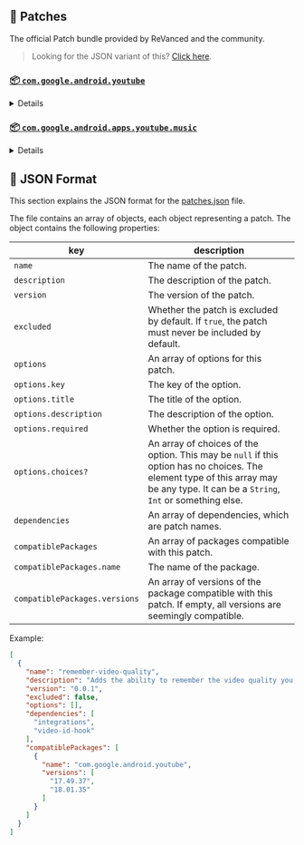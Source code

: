 ## 🧩 Patches

The official Patch bundle provided by ReVanced and the community.

> Looking for the JSON variant of this? [Click here](patches.json).

### [📦 `com.google.android.youtube`](https://play.google.com/store/apps/details?id=com.google.android.youtube)
<details>

| 💊 Patch | 📜 Description | 🏹 Target Version |
|:--------:|:--------------:|:-----------------:|
| `client-spoof` | Spoofs the YouTube client to prevent playback issues. | 18.01.35 |
| `custom-branding-icon-afn-blue` | Changes the YouTube launcher icon (Afn / Blue). | 18.01.35 |
| `custom-branding-icon-afn-red` | Changes the YouTube launcher icon (Afn / Red). | 18.01.35 |
| `custom-branding-icon-revancify` | Changes the YouTube launcher icon (Revancify). | 18.01.35 |
| `custom-branding-name` | Changes the YouTube launcher name to your choice (defaults to ReVanced Extended). | 18.01.35 |
| `custom-seekbar-color` | Change seekbar color in dark mode. | 18.01.35 |
| `custom-video-buffer` | Lets you change the buffers of videos. | 18.01.35 |
| `custom-video-speed` | Adds more video speed options. | 18.01.35 |
| `default-video-quality` | Adds ability to set default video quality settings. | 18.01.35 |
| `default-video-speed` | Adds ability to set default video speed settings. | 18.01.35 |
| `disable-haptic-feedback` | Disable haptic feedback when swiping. | 18.01.35 |
| `enable-external-browser` | Use an external browser to open the url. | 18.01.35 |
| `enable-hdr-auto-brightness` | Makes the brightness of HDR videos follow the system default. | 18.01.35 |
| `enable-minimized-playback` | Enables minimized and background playback. | 18.01.35 |
| `enable-old-layout` | Spoof the YouTube client version to use the old layout. | 18.01.35 |
| `enable-old-quality-layout` | Enables the original quality flyout menu. | 18.01.35 |
| `enable-open-links-directly` | Bypass URL redirects (youtube.com/redirect) when opening links in video descriptions. | 18.01.35 |
| `enable-seekbar-tapping` | Enables tap-to-seek on the seekbar of the video player. | 18.01.35 |
| `enable-tablet-miniplayer` | Enables the tablet mini player layout. | 18.01.35 |
| `enable-wide-searchbar` | Replaces the search icon with a wide search bar. This will hide the YouTube logo when active. | 18.01.35 |
| `force-premium-heading` | Forces premium heading on the home screen. | 18.01.35 |
| `header-switch` | Add switch to change header. | 18.01.35 |
| `hide-auto-captions` | Hide captions from being automatically enabled. | 18.01.35 |
| `hide-auto-player-popup-panels` | Hide automatic popup panels (playlist or live chat) on video player. | 18.01.35 |
| `hide-autoplay-button` | Hides the autoplay button in the video player. | 18.01.35 |
| `hide-button-container` | Adds options to hide action buttons under a video. | 18.01.35 |
| `hide-cast-button` | Hides the cast button in the video player. | 18.01.35 |
| `hide-channel-watermark` | Hides creator's watermarks on videos. | 18.01.35 |
| `hide-comment-component` | Adds options to hide comment component under a video. | 18.01.35 |
| `hide-create-button` | Hides the create button in the navigation bar. | 18.01.35 |
| `hide-crowdfunding-box` | Hides the crowdfunding box between the player and video description. | 18.01.35 |
| `hide-email-address` | Hides the email address in the account switcher. | 18.01.35 |
| `hide-endscreen-cards` | Hides the suggested video cards at the end of a video in fullscreen. | 18.01.35 |
| `hide-endscreen-overlay` | Hide endscreen overlay on swipe controls. | 18.01.35 |
| `hide-filmstrip-overlay` | Hide flimstrip overlay on swipe controls. | 18.01.35 |
| `hide-flyout-panel` | Adds options to hide player settings flyout panel. | 18.01.35 |
| `hide-fullscreen-buttoncontainer` | Hides the button containers in fullscreen. | 18.01.35 |
| `hide-general-ads` | Hooks the method which parses the bytes into a ComponentContext to filter components. | 18.01.35 |
| `hide-info-cards` | Hides info-cards in videos. | 18.01.35 |
| `hide-mix-playlists` | Removes mix playlists from home feed and video player. | 18.01.35 |
| `hide-pip-notification` | Disable pip notification when you first launch pip mode. | 18.01.35 |
| `hide-player-captions-button` | Hides the captions button in the video player. | 18.01.35 |
| `hide-player-overlay-filter` | Hide the suggested actions bar inside the player. | 18.01.35 |
| `hide-shorts-button` | Hides the shorts button in the navigation bar. | 18.01.35 |
| `hide-shorts-component` | Hides other Shorts components. | 18.01.35 |
| `hide-startup-shorts-player` | Disables playing YouTube Shorts when launching YouTube. | 18.01.35 |
| `hide-stories` | Hides YouTube Stories shelf on the feed. | 18.01.35 |
| `hide-suggested-actions` | Hide the suggested actions bar inside the player. | 18.01.35 |
| `hide-time-and-seekbar` | Hides progress bar and time counter on videos. | 18.01.35 |
| `hide-video-ads` | Removes ads in the video player. | 18.01.35 |
| `layout-switch` | Tricks the dpi to use some tablet/phone layouts. | 18.01.35 |
| `materialyou` | Enables MaterialYou theme for Android 12+ | 18.01.35 |
| `microg-support` | Allows YouTube ReVanced to run without root and under a different package name with Vanced MicroG. | 18.01.35 |
| `optimize-resource` | Removes duplicate resources and adds missing translation files from YouTube. | 18.01.35 |
| `overlay-buttons` | Add overlay buttons for ReVanced Extended. | 18.01.35 |
| `remove-player-button-background` | Removes the background from the video player buttons. | 18.01.35 |
| `return-youtube-dislike` | Shows the dislike count of videos using the Return YouTube Dislike API. | 18.01.35 |
| `settings` | Applies mandatory patches to implement ReVanced settings into the application. | 18.01.35 |
| `sponsorblock` | Integrate SponsorBlock. | 18.01.35 |
| `swipe-controls` | Adds volume and brightness swipe controls. | 18.01.35 |
| `theme` | Applies a custom theme (default: amoled). | 18.01.35 |
| `translations` | Add Crowdin Translations | 18.01.35 |
</details>

### [📦 `com.google.android.apps.youtube.music`](https://play.google.com/store/apps/details?id=com.google.android.apps.youtube.music)
<details>

| 💊 Patch | 📜 Description | 🏹 Target Version |
|:--------:|:--------------:|:-----------------:|
| `background-play` | Enables playing music in the background. | all |
| `client-spoof-music` | Spoofs the YouTube Music client. | all |
| `custom-branding-music-red` | Changes the YouTube Music launcher icon to your choice (defaults to ReVanced Red). | all |
| `custom-branding-music-revancify` | Changes the YouTube Music launcher icon to your choice (Revancify). | all |
| `enable-black-navbar` | Sets the navigation bar color to black. | all |
| `enable-color-match-player` | Matches the fullscreen player color with the minimized one. | all |
| `enable-force-minimized-player` | Permanently keep player minimized even if another track is played. | all |
| `enable-force-shuffle` | Enable force shuffle even if another track is played. | all |
| `enable-opus-codec` | Enable opus codec when playing audio. | all |
| `enable-tablet-mode` | Enable landscape mode on phone. | all |
| `enable-zen-mode` | Adds a grey tint to the video player to reduce eye strain. | all |
| `exclusive-audio-playback` | Enables the option to play music without video. | all |
| `hide-compact-header` | Hides the music category bar at the top of the homepage. | all |
| `hide-get-premium` | Removes all "Get Premium" evidences from the avatar menu. | all |
| `hide-music-ads` | Removes ads in the music player. | all |
| `hide-music-cast-button` | Hides the cast button in the video player and header | all |
| `hide-taste-builder` | Removes the "Tell us which artists you like" card from the home screen. | all |
| `hide-upgrade-button` | Removes the upgrade tab from the pivot bar. | all |
| `minimized-playback-music` | Enables minimized playback on Kids music. | all |
| `music-microg-support` | Allows YouTube Music ReVanced to run without root and under a different package name. | all |
| `music-settings` | Adds settings for ReVanced to YouTube Music. | all |
| `optimize-resource-music` | Remove unnecessary resources. | all |
| `translations-music` | Add Crowdin Translations for YouTube Music | all |
</details>



## 📝 JSON Format

This section explains the JSON format for the [patches.json](patches.json) file.

The file contains an array of objects, each object representing a patch. The object contains the following properties:

| key                           | description                                                                                                                                                                           |
|-------------------------------|---------------------------------------------------------------------------------------------------------------------------------------------------------------------------------------|
| `name`                        | The name of the patch.                                                                                                                                                                |
| `description`                 | The description of the patch.                                                                                                                                                         |
| `version`                     | The version of the patch.                                                                                                                                                             |
| `excluded`                    | Whether the patch is excluded by default. If `true`, the patch must never be included by default.                                                                                     |
| `options`                     | An array of options for this patch.                                                                                                                                                   |
| `options.key`                 | The key of the option.                                                                                                                                                                |
| `options.title`               | The title of the option.                                                                                                                                                              |
| `options.description`         | The description of the option.                                                                                                                                                        |
| `options.required`            | Whether the option is required.                                                                                                                                                       |
| `options.choices?`            | An array of choices of the option. This may be `null` if this option has no choices. The element type of this array may be any type. It can be a `String`, `Int` or something else.   |
| `dependencies`                | An array of dependencies, which are patch names.                                                                                                                                      |
| `compatiblePackages`          | An array of packages compatible with this patch.                                                                                                                                      |
| `compatiblePackages.name`     | The name of the package.                                                                                                                                                              |
| `compatiblePackages.versions` | An array of versions of the package compatible with this patch. If empty, all versions are seemingly compatible.                                                                      |

Example:

```json
[
  {
    "name": "remember-video-quality",
    "description": "Adds the ability to remember the video quality you chose in the video quality flyout.",
    "version": "0.0.1",
    "excluded": false,
    "options": [],
    "dependencies": [
      "integrations",
      "video-id-hook"
    ],
    "compatiblePackages": [
      {
        "name": "com.google.android.youtube",
        "versions": [
          "17.49.37",
          "18.01.35"
        ]
      }
    ]
  }
]
```